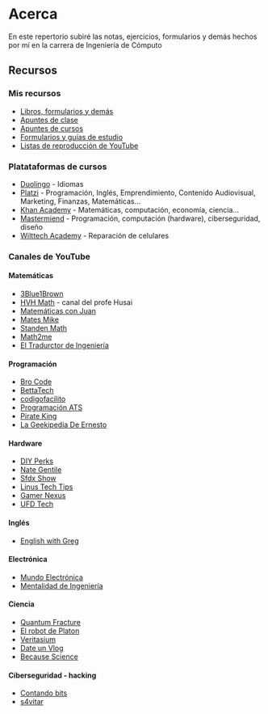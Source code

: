 # Acerca

En este repertorio subiré las notas, ejercicios, formularios y demás hechos por mí en la carrera de Ingeniería de Cómputo

## Recursos

### Mis recursos

- [Libros, formularios y demás](https://drive.google.com/drive/folders/1huHbmYJ6XN8KeUVEv35IfiI8EgLVwuoR)
- [Apuntes de clase](https://github.com/MrDonkey08/escuela)
- [Apuntes de cursos](https://github.com/MrDonkey08/cursos)
- [Formularios y guías de estudio](https://github.com/MrDonkey08/formularios)
- [Listas de reproducción de YouTube](https://www.youtube.com/@alanyahirjuarezrubio/playlists)

### Platataformas de cursos

- [Duolingo](https://es.duolingo.com/) - Idiomas
- [Platzi](https://platzi.com/home) - Programación, Inglés, Emprendimiento, Contenido Audiovisual, Marketing, Finanzas, Matemáticas...
- [Khan Academy](https://es.khanacademy.org/) - Matemáticas, computación, economía, ciencia...
- [Mastermiend](https://mastermind.ac/) - Programación, computación (hardware), ciberseguridad, diseño
- [Wilttech Academy](https://wiltechacademy.com/all-courses/) - Reparación de celulares

### Canales de YouTube

#### Matemáticas

- [3Blue1Brown](https://www.youtube.com/@3blue1brown "3Blue1Brown")
- [HVH Math](https://www.youtube.com/@HVHMath) - canal del profe Husai
- [Matemáticas con Juan](https://www.youtube.com/@matematicaconjuan "Matemáticas con Juan")
- [Mates Mike](https://www.youtube.com/@MatesMike)
- [Standen Math](https://www.youtube.com/@StandenMath)
- [Math2me](https://www.youtube.com/@math2me)
- [El Tradurctor de Ingeniería](https://www.youtube.com/@eltraductor_ok)

#### Programación

- [Bro Code](https://www.youtube.com/@BroCodez)
- [BettaTech](https://www.youtube.com/@BettaTech)
- [codigofacilito](https://www.youtube.com/@codigofacilito)
- [Programación ATS](https://www.youtube.com/@ProgramacionATS "Programación ATS")
- [Pirate King](https://www.youtube.com/@PIRATEKINGDOM/videos)
- [La Geekipedia De Ernesto](https://www.youtube.com/@LaGeekipediaDeErnesto)

#### Hardware

- [DIY Perks](https://www.youtube.com/@DIYPerks)
- [Nate Gentile](https://www.youtube.com/@NateGentile7)
- [Sfdx Show](https://www.youtube.com/@sfdxshow)
- [Linus Tech Tips](https://www.youtube.com/@LinusTechTips)
- [Gamer Nexus](https://www.youtube.com/@GamersNexus)
- [UFD Tech](https://www.youtube.com/@UFDTech)

#### Inglés

- [English with Greg](https://www.youtube.com/@EnglishWithGreg)

#### Electrónica 

- [Mundo Electrónica](https://www.youtube.com/@mundo_electronica)
- [Mentalidad de Ingeniería](https://www.youtube.com/@MentalidadDeIngenieria/videos)

#### Ciencia

- [Quantum Fracture](https://www.youtube.com/@QuantumFracture)
- [El robot de Platon](https://www.youtube.com/@ElRobotdePlaton)
- [Veritasium](https://www.youtube.com/@VeritasiumES)
- [Date un Vlog](https://www.youtube.com/@dateunvlog)
- [Because Science](https://www.youtube.com/@becausescience)

#### Ciberseguridad - hacking

- [Contando bits](https://www.youtube.com/@ContandoBits)
- [s4vitar](https://www.youtube.com/@s4vitar)
